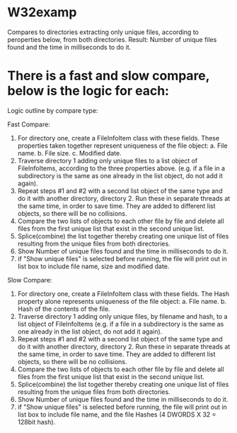 # W32examp

Compares to directories extracting only unique files, according to peroperties below, from both directories. 
Result: Number of unique files found and the time in milliseconds to do it. 

There is a fast and slow compare, below is the logic for each:
=============================================================
Logic outline by compare type:

Fast Compare:
1. For directory one, create a FileInfoItem class with these fields. These properties taken together represent uniqueness of the file object:
  a. File name.
  b. File size.
  c. Modified date.
2. Traverse directory 1 adding only unique files to a list object of FileInfoItems, according to the three properties above. (e.g. if a file in a subdirectory is the same as one already in the list object, do not add it again).
3. Repeat steps #1 and #2 with a second list object of the same type and do it with another directory, directory 2. Run these in separate threads at the same time, in order to save time.  They are added to different list objects, so there will be no collisions.
4. Compare the two lists of objects to each other file by file and delete all files from the first unique list that exist in the second unique list.
5. Splice(combine) the list together thereby creating one unique list of files resulting from the unique files from both directories.
6. Show Number of unique files found and the time in milliseconds to do it.
7. if "Show unique files" is selected before running, the file will print out in list box to include file name, size and modified date.



Slow Compare:
1. For directory one, create a FileInfoItem class with these fields. The Hash property alone represents uniqueness of the file object:
  a. File name.
  b. Hash of the contents of the file.
2. Traverse directory 1 adding only unique files, by filename and hash, to a list object of FileInfoItems (e.g. if a file in a subdirectory is the same as one already in the list object, do not add it again).
3. Repeat steps #1 and #2 with a second list object of the same type and do it with another directory, directory 2. Run these in separate threads at the same time, in order to save time.  They are added to different list objects, so there will be no collisions.
4. Compare the two lists of objects to each other file by file and delete all files from the first unique list that exist in the second unique list.
5. Splice(combine) the list together thereby creating one unique list of files resulting from the unique files from both directories.
6. Show Number of unique files found and the time in milliseconds to do it.
7. if "Show unique files" is selected before running, the file will print out in list box to include file name, and the file Hashes (4 DWORDS X 32 = 128bit hash).

